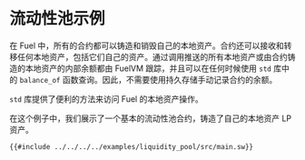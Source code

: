 # 流动性池示例

在 Fuel 中，所有的合约都可以铸造和销毁自己的本地资产。合约还可以接收和转移任何本地资产，包括它们自己的资产。通过调用推送的所有本地资产或由合约铸造的本地资产的内部余额都由 FuelVM 跟踪，并且可以在任何时候使用 `std` 库中的 `balance_of` 函数查询。因此，不需要使用持久存储手动记录合约的余额。

`std` 库提供了便利的方法来访问 Fuel 的本地资产操作。

在这个例子中，我们展示了一个基本的流动性池合约，铸造了自己的本地资产 LP 资产。

```sway
{{#include ../../../../examples/liquidity_pool/src/main.sw}}
```
